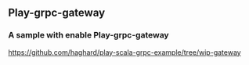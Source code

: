 ## Play-grpc-gateway


### A sample with enable Play-grpc-gateway 

https://github.com/haghard/play-scala-grpc-example/tree/wip-gateway